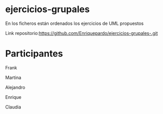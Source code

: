 # ejercicios-grupales
En los ficheros están ordenados los ejercicios de UML propuestos

Link repositorio:https://github.com/Enriquepardo/ejercicios-grupales-.git
# Participantes
Frank

Martina

Alejandro

Enrique

Claudia
